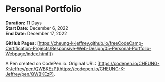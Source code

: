 # Personal Portfolio

**Duration:** 11 Days\
**Start Date:** December 6, 2022\
**End Date:** December 17, 2022

**GitHub Pages:** [https://cheung-k-jeffrey.github.io/freeCodeCamp-Certification-Projects/Responsive-Web-Design/05-Personal-Portfolio-Webpage/index.html]()

A Pen created on CodePen.io. Original URL: [https://codepen.io/CHEUNG-K-Jeffrey/pen/QWBKEzP](https://codepen.io/CHEUNG-K-Jeffrey/pen/QWBKEzP).

